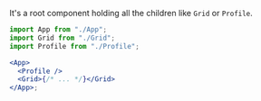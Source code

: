 It's a root component holding all the children like `Grid` or `Profile`.

```jsx static
import App from "./App";
import Grid from "./Grid";
import Profile from "./Profile";

<App>
  <Profile />
  <Grid>{/* ... */}</Grid>
</App>;
```
